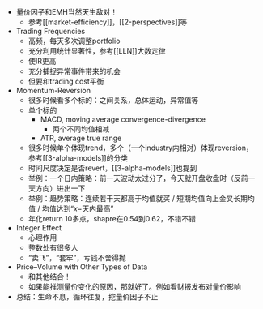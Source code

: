 - 量价因子和EMH当然天生敌对！
  - 参考[[market-efficiency]]，[[2-perspectives]]等
- Trading Frequencies
  - 高频，每天多次调整portfolio
  - 充分利用统计显著性，参考[[LLN]]大数定律
  - 使IR更高
  - 充分捕捉异常事件带来的机会
  - 但要和trading cost平衡
- Momentum-Reversion
  - 很多时候看多个标的：之间关系，总体运动，异常值等
  - 单个标的
    - MACD, moving average convergence-divergence
      - 两个不同均值相减
    - ATR, average true range
  - 很多时候单个体现trend，多个（一个industry内相对）体现reversion，参考[[3-alpha-models]]的分类
  - 时间尺度决定是否revert，[[3-alpha-models]]也提到
  - 举例：一个日内策略：前一天波动太过分了，今天就开盘收盘时（反前一天方向）进出一下
  - 举例：趋势策略：连续若干天都高于均值就买 / 短期均值向上金叉长期均值 / 均值达到“$x-$天内最高”
  - 年化return 10多点，shapre在0.54到0.62，不错不错
- Integer Effect
  - 心理作用
  - 整数处有很多人
  - “卖飞”，“套牢”，亏钱不舍得抛
- Price–Volume with Other Types of Data
    - 和其他结合！
    - 如果能推测量价变化的原因，那就好了。例如看财报发布对量价影响
- 总结：生命不息，循环往复，挖量价因子不止